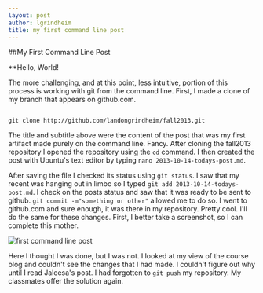 ```yaml
---
layout: post
author: lgrindheim
title: my first command line post
---
```


##My First Command Line Post

**Hello, World!

The more challenging, and at this point, less intuitive, portion of this process is working with git from the command line. First, I made a clone of my branch that appears on github.com.

```

git clone http://github.com/landongrindheim/fall2013.git

```

The title and subtitle above were the content of the post that was my first artifact made purely on the command line. Fancy. After cloning the fall2013 repository I opened the repository using the `cd` command. I then created the post with Ubuntu's text editor by typing `nano 2013-10-14-todays-post.md`.

After saving the file I checked its status using `git status`. I saw that my recent was hanging out in limbo so I typed `git add 2013-10-14-todays-post.md`. I check on the posts status and saw that it was ready to be sent to github. `git commit -m"something or other"` allowed me to do so. I went to github.com and sure enough, it was there in my repository. Pretty cool. I'll do the same for these changes. First, I better take a screenshot, so I can complete this mother.


![first command line post](http://landonandjana.files.wordpress.com/2013/10/first-command-line.png?w=500&h=375) 

Here I thought I was done, but I was not. I looked at my view of the course blog and couldn't see the changes that I had made. I couldn't figure out why until I read Jaleesa's post. I had forgotten to `git push` my repository. My classmates offer the solution again.
